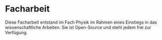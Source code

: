 # Facharbeit
Diese Facharbeit entstand im Fach Physik im Rahmen eines Einstiegs in das wissenschaftliche Arbeiten. 
Sie ist Open-Source und steht jedem frei zur Verfügung.
